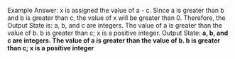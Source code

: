 Example Answer:
x is assigned the value of a - c. Since a is greater than b and b is greater than c, the value of x will be greater than 0. Therefore, the Output State is: a, b, and c are integers. The value of a is greater than the value of b. b is greater than c; x is a positive integer.
Output State: **a, b, and c are integers. The value of a is greater than the value of b. b is greater than c; x is a positive integer**